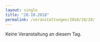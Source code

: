 ```yaml
---
layout: single
title: "28.10.2018"
permalink: /veranstaltungen/2018/10/28/
---
```


Keine Veranstaltung an diesem Tag.
